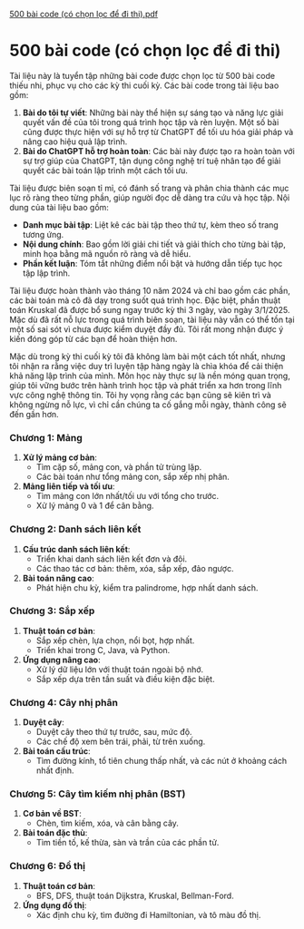 [500 bài code (có chọn lọc để đi thi).pdf](https://github.com/user-attachments/files/18467967/500.bai.code.co.ch.n.l.c.d.di.thi.pdf)
# 500 bài code (có chọn lọc để đi thi)

Tài liệu này là tuyển tập những bài code được chọn lọc từ 500 bài code thiếu nhi, phục vụ cho các kỳ thi cuối kỳ. Các bài code trong tài liệu bao gồm:

1. **Bài do tôi tự viết**: Những bài này thể hiện sự sáng tạo và năng lực giải quyết vấn đề của tôi trong quá trình học tập và rèn luyện. Một số bài cũng được thực hiện với sự hỗ trợ từ ChatGPT để tối ưu hóa giải pháp và nâng cao hiệu quả lập trình.
2. **Bài do ChatGPT hỗ trợ hoàn toàn**: Các bài này được tạo ra hoàn toàn với sự trợ giúp của ChatGPT, tận dụng công nghệ trí tuệ nhân tạo để giải quyết các bài toán lập trình một cách tối ưu.

Tài liệu được biên soạn tỉ mỉ, có đánh số trang và phân chia thành các mục lục rõ ràng theo từng phần, giúp người đọc dễ dàng tra cứu và học tập. Nội dung của tài liệu bao gồm:

- **Danh mục bài tập**: Liệt kê các bài tập theo thứ tự, kèm theo số trang tương ứng.
- **Nội dung chính**: Bao gồm lời giải chi tiết và giải thích cho từng bài tập, minh họa bằng mã nguồn rõ ràng và dễ hiểu.
- **Phần kết luận**: Tóm tắt những điểm nổi bật và hướng dẫn tiếp tục học tập lập trình.

Tài liệu được hoàn thành vào tháng 10 năm 2024 và chỉ bao gồm các phần, các bài toán mà cô đã dạy trong suốt quá trình học. Đặc biệt, phần thuật toán Kruskal đã được bổ sung ngay trước kỳ thi 3 ngày, vào ngày 3/1/2025. Mặc dù đã rất nỗ lực trong quá trình biên soạn, tài liệu này vẫn có thể tồn tại một số sai sót vì chưa được kiểm duyệt đầy đủ. Tôi rất mong nhận được ý kiến đóng góp từ các bạn để hoàn thiện hơn.

Mặc dù trong kỳ thi cuối kỳ tôi đã không làm bài một cách tốt nhất, nhưng tôi nhận ra rằng việc duy trì luyện tập hàng ngày là chìa khóa để cải thiện khả năng lập trình của mình. Môn học này thực sự là nền móng quan trọng, giúp tôi vững bước trên hành trình học tập và phát triển xa hơn trong lĩnh vực công nghệ thông tin. Tôi hy vọng rằng các bạn cũng sẽ kiên trì và không ngừng nỗ lực, vì chỉ cần chúng ta cố gắng mỗi ngày, thành công sẽ đến gần hơn.

### **Chương 1: Mảng**

1. **Xử lý mảng cơ bản**:
    - Tìm cặp số, mảng con, và phần tử trùng lặp.
    - Các bài toán như tổng mảng con, sắp xếp nhị phân.
2. **Mảng liên tiếp và tối ưu**:
    - Tìm mảng con lớn nhất/tối ưu với tổng cho trước.
    - Xử lý mảng 0 và 1 để cân bằng.

### **Chương 2: Danh sách liên kết**

1. **Cấu trúc danh sách liên kết**:
    - Triển khai danh sách liên kết đơn và đôi.
    - Các thao tác cơ bản: thêm, xóa, sắp xếp, đảo ngược.
2. **Bài toán nâng cao**:
    - Phát hiện chu kỳ, kiểm tra palindrome, hợp nhất danh sách.

### **Chương 3: Sắp xếp**

1. **Thuật toán cơ bản**:
    - Sắp xếp chèn, lựa chọn, nổi bọt, hợp nhất.
    - Triển khai trong C, Java, và Python.
2. **Ứng dụng nâng cao**:
    - Xử lý dữ liệu lớn với thuật toán ngoài bộ nhớ.
    - Sắp xếp dựa trên tần suất và điều kiện đặc biệt.

### **Chương 4: Cây nhị phân**

1. **Duyệt cây**:
    - Duyệt cây theo thứ tự trước, sau, mức độ.
    - Các chế độ xem bên trái, phải, từ trên xuống.
2. **Bài toán cấu trúc**:
    - Tìm đường kính, tổ tiên chung thấp nhất, và các nút ở khoảng cách nhất định.

### **Chương 5: Cây tìm kiếm nhị phân (BST)**

1. **Cơ bản về BST**:
    - Chèn, tìm kiếm, xóa, và cân bằng cây.
2. **Bài toán đặc thù**:
    - Tìm tiền tố, kế thừa, sàn và trần của các phần tử.

### **Chương 6: Đồ thị**

1. **Thuật toán cơ bản**:
    - BFS, DFS, thuật toán Dijkstra, Kruskal, Bellman-Ford.
2. **Ứng dụng đồ thị**:
    - Xác định chu kỳ, tìm đường đi Hamiltonian, và tô màu đồ thị.
